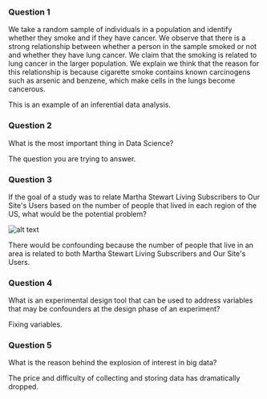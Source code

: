 ### Question 1
We take a random sample of individuals in a population and identify whether they smoke and if they have cancer. We observe that there is a strong relationship between whether a person in the sample smoked or not and whether they have lung cancer. We claim that the smoking is related to lung cancer in the larger population. We explain we think that the reason for this relationship is because cigarette smoke contains known carcinogens such as arsenic and benzene, which make cells in the lungs become cancerous.

This is an example of an inferential data analysis. 

### Question 2
What is the most important thing in Data Science? 

The question you are trying to answer. 

### Question 3
If the goal of a study was to relate Martha Stewart Living Subscribers to Our Site's Users based on the number of people that lived in each region of the US, what would be the potential problem? 

![alt text](https://d396qusza40orc.cloudfront.net/datascitoolbox%2Fheatmap.png "Martha Stewart Living Subscribers")

There would be confounding because the number of people that live in an area is related to both Martha Stewart Living Subscribers and Our Site's Users. 

### Question 4
What is an experimental design tool that can be used to address variables that may be confounders at the design phase of an experiment?

Fixing variables.

### Question 5
What is the reason behind the explosion of interest in big data?

The price and difficulty of collecting and storing data has dramatically dropped.
